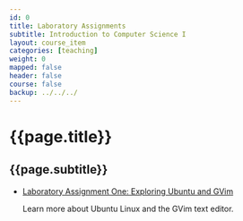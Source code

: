 ```yaml
---
id: 0
title: Laboratory Assignments
subtitle: Introduction to Computer Science I
layout: course_item
categories: [teaching]
weight: 0
mapped: false
header: false
course: false
backup: ../../../
---
```


# {{page.title}}

## {{page.subtitle}}

<ul>

<li><a href="{{site.baseurl}}teaching/cs111F2016/provide/labs/lab1/cs111F2016_lab01.pdf">Laboratory Assignment One: Exploring Ubuntu and GVim</a> <p>Learn more about Ubuntu Linux and the GVim text editor.</p>

</ul>

